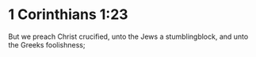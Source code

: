 # 1 Corinthians 1:23

But we preach Christ crucified, unto the Jews a stumblingblock, and unto the Greeks foolishness;